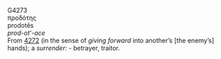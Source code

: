 <body>
  <p>G4273<br>  προδότης  <br> prodotēs  <br><i>prod-ot‘-ace </i><br>From <a href="g4272.htm">4272</a> (in the sense of <i>giving</i> <i>forward</i> into another’s [the enemy’s] hands); a <i>surrender:</i> - betrayer, traitor.<br></p>
 </body>